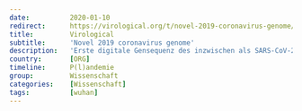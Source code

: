 ```yaml
---
date:          2020-01-10
redirect:      https://virological.org/t/novel-2019-coronavirus-genome/319
title:         Virological
subtitle:      'Novel 2019 coronavirus genome'
description:   'Erste digitale Gensequenz des inzwischen als SARS-CoV-2 bekannten Virus tauchte bei virological.org auf, am 12. Januar wurden vier weitere solcher Sequenzen durch Edward Holmes, einen australischen Virologen und Gastprofessor des Chinese Center for Desease and Control Prevention (der chinesischen Seuchenschutzbehörde) in der GISAID Datenbank veröffentlicht.'
country:       [ORG]
timeline:      P(l)andemie
group:         Wissenschaft
categories:    [Wissenschaft]
tags:          [wuhan]
---
```

